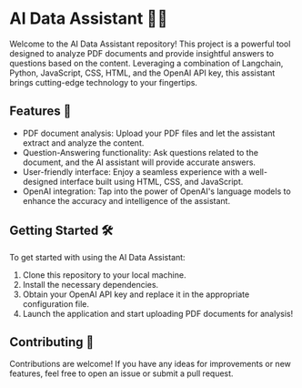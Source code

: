 
# AI Data Assistant 🤖💼

Welcome to the AI Data Assistant repository! This project is a powerful tool designed to analyze PDF documents and provide insightful answers to questions based on the content. Leveraging a combination of Langchain, Python, JavaScript, CSS, HTML, and the OpenAI API key, this assistant brings cutting-edge technology to your fingertips.

## Features 🚀

- PDF document analysis: Upload your PDF files and let the assistant extract and analyze the content.
- Question-Answering functionality: Ask questions related to the document, and the AI assistant will provide accurate answers.
- User-friendly interface: Enjoy a seamless experience with a well-designed interface built using HTML, CSS, and JavaScript.
- OpenAI integration: Tap into the power of OpenAI's language models to enhance the accuracy and intelligence of the assistant.

## Getting Started 🛠️

To get started with using the AI Data Assistant:

1. Clone this repository to your local machine.
2. Install the necessary dependencies.
3. Obtain your OpenAI API key and replace it in the appropriate configuration file.
4. Launch the application and start uploading PDF documents for analysis!

## Contributing 🤝

Contributions are welcome! If you have any ideas for improvements or new features, feel free to open an issue or submit a pull request.


